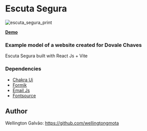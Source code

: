 # Escuta Segura

![escuta_segura_print](https://github.com/wellingtongmota/escuta-segura/assets/104796083/290b54c2-b39f-469e-ae75-23ca68c38aa7)

[**Demo**](https://wellingtongmota.github.io/escuta-segura/)

### Example model of a website created for Dovale Chaves
Escuta Segura built with React Js + Vite

### Dependencies
- [Chakra Ui](https://chakra-ui.com/getting-started)
- [Formik](https://formik.org/)
- [Email Js](https://www.emailjs.com/docs/sdk/installation/)
- [Fontsource](https://fontsource.org/)



## Author
Wellington Galvão: https://github.com/wellingtongmota
